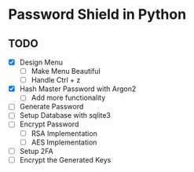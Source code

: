# Password Shield in Python

## TODO

- [x] Design Menu
  - [ ] Make Menu Beautiful
  - [ ] Handle Ctrl + z
- [x] Hash Master Password with Argon2
  - [ ] Add more functionality
- [ ] Generate Password
- [ ] Setup Database with sqlite3
- [ ] Encrypt Password
  - [ ] RSA Implementation
  - [ ] AES Implementation
- [ ] Setup 2FA
- [ ] Encrypt the Generated Keys
